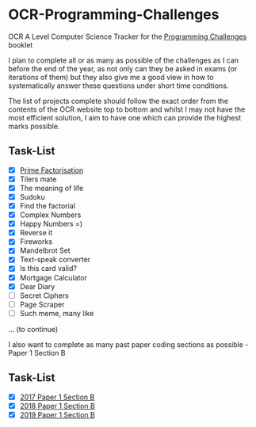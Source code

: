 # OCR-Programming-Challenges
OCR A Level Computer Science
Tracker for the [Programming Challenges](https://www.ocr.org.uk/Images/260930-coding-challenges-booklet.pdf) booklet

I plan to complete all or as many as possible of the challenges as I can before the end of the year, as not only can they be asked in exams (or iterations of them) but they also give me a good view in how to systematically answer these questions under short time conditions.

The list of projects complete should follow the exact order from the contents of the OCR website top to bottom and whilst I may not have the most efficient solution, I aim to have one which can provide the highest marks possible.

## Task-List
- [x] [Prime Factorisation](./PrimeFactorisation.py)
- [x] Tilers mate
- [x] The meaning of life 
- [x] Sudoku 
- [x] Find the factorial 
- [x] Complex Numbers 
- [x] Happy Numbers =) 
- [x] Reverse it 
- [x] Fireworks 
- [x] Mandelbrot Set 
- [x] Text-speak converter 
- [x] Is this card valid? 
- [x] Mortgage Calculator 
- [x] Dear Diary 
- [ ] Secret Ciphers 
- [ ] Page Scraper 
- [ ] Such meme, many like

... (to continue)

I also want to complete as many past paper coding sections as possible - Paper 1 Section B

## Task-List
- [x] [2017 Paper 1 Section B](./2017Paper1.py)
- [x] [2018 Paper 1 Section B](./2018Paper1.py)
- [x] [2019 Paper 1 Section B](./2019Paper1.py)
